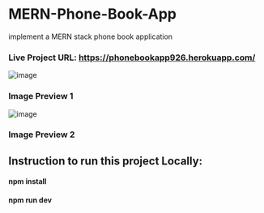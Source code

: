# MERN-Phone-Book-App
implement a MERN stack phone book application

### Live Project URL: https://phonebookapp926.herokuapp.com/

![image](https://user-images.githubusercontent.com/18021576/90961582-bd153880-e4cb-11ea-8d95-0577e6f4100a.png)

### Image Preview 1

![image](https://user-images.githubusercontent.com/18021576/90961593-d9b17080-e4cb-11ea-89ce-19a4d5b062d6.png)

### Image Preview 2

## Instruction to run this project Locally:

#### npm install
#### npm run dev
